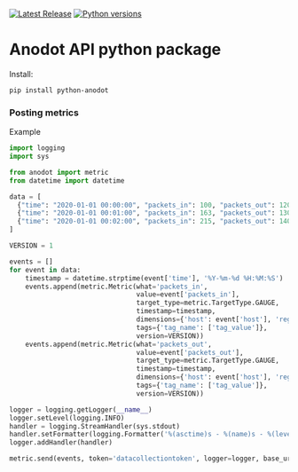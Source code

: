 [![Latest Release](https://img.shields.io/github/release/anodot/anodot-python.svg)](https://github.com/anodot/anodot-python/releases/latest)
[![Python versions](https://img.shields.io/pypi/pyversions/python-anodot)](https://pypi.org/project/python-anodot/)


# Anodot API python package

Install:
```
pip install python-anodot
```

### Posting metrics

Example

```python
import logging
import sys

from anodot import metric
from datetime import datetime

data = [
  {"time": "2020-01-01 00:00:00", "packets_in": 100, "packets_out": 120, "host": "host134", "region": "region1"},
  {"time": "2020-01-01 00:01:00", "packets_in": 163, "packets_out": 130, "host": "host126", "region": "region1"},
  {"time": "2020-01-01 00:02:00", "packets_in": 215, "packets_out": 140, "host": "host101", "region": "region2"}
]

VERSION = 1

events = []
for event in data:
    timestamp = datetime.strptime(event['time'], '%Y-%m-%d %H:%M:%S')
    events.append(metric.Metric(what='packets_in',
                                value=event['packets_in'],
                                target_type=metric.TargetType.GAUGE,
                                timestamp=timestamp,
                                dimensions={'host': event['host'], 'region': event['region']},
                                tags={'tag_name': ['tag_value']},
                                version=VERSION))    
    events.append(metric.Metric(what='packets_out',
                                value=event['packets_out'],
                                target_type=metric.TargetType.GAUGE,
                                timestamp=timestamp,
                                dimensions={'host': event['host'], 'region': event['region']},
                                tags={'tag_name': ['tag_value']},
                                version=VERSION))       

logger = logging.getLogger(__name__)
logger.setLevel(logging.INFO)
handler = logging.StreamHandler(sys.stdout)
handler.setFormatter(logging.Formatter('%(asctime)s - %(name)s - %(levelname)s - %(message)s'))
logger.addHandler(handler)

metric.send(events, token='datacollectiontoken', logger=logger, base_url='https://app.anodot.com')
```

